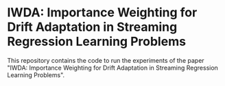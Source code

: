 # IWDA: Importance Weighting for Drift Adaptation in Streaming Regression Learning Problems

This repository contains the code to run the experiments of the paper "IWDA: Importance Weighting for Drift Adaptation 
in Streaming Regression Learning Problems".
